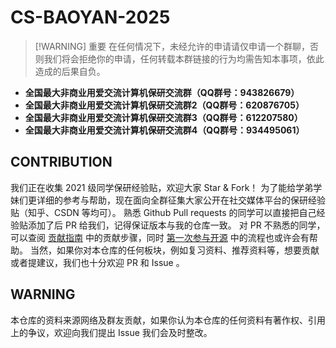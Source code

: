 # CS-BAOYAN-2025

> [!WARNING] 重要
> 在任何情况下，未经允许的申请请仅申请一个群聊，否则我们将会拒绝你的申请，任何转载本群链接的行为均需告知本事项，依此造成的后果自负。

- **全国最大非商业用爱交流计算机保研交流群（QQ群号：943826679）**
- **全国最大非商业用爱交流计算机保研交流群2（QQ群号：620876705）**
- **全国最大非商业用爱交流计算机保研交流群3（QQ群号：612207580）**
- **全国最大非商业用爱交流计算机保研交流群4（QQ群号：934495061）**

## CONTRIBUTION

我们正在收集 2021 级同学保研经验贴，欢迎大家 Star & Fork！
为了能给学弟学妹们更详细的参考与帮助，现在面向全群征集大家公开在社交媒体平台的保研经验贴（知乎、CSDN 等均可）。
熟悉 Github Pull requests 的同学可以直接把自己经验贴添加了后 PR 给我们，记得保证版本与我的仓库一致。
对 PR 不熟悉的同学，可以查阅 [贡献指南](./贡献指南.md) 中的贡献步骤，同时 [第一次参与开源](https://github.com/firstcontributions/first-contributions/blob/main/translations/README.zh-cn.md) 中的流程也或许会有帮助。
当然，如果你对本仓库的任何板块，例如复习资料、推荐资料等，想要贡献或者提建议，我们也十分欢迎 PR 和 Issue 。

## WARNING

本仓库的资料来源网络及群友贡献，如果你认为本仓库的任何资料有著作权、引用上的争议，欢迎向我们提出 Issue 我们会及时整改。